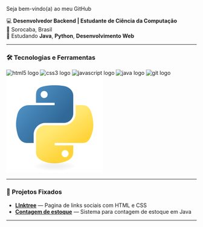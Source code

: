 Seja bem-vindo(a) ao meu GitHub 

💻 **Desenvolvedor Backend | Estudante de Ciência da Computação**  
📍 Sorocaba, Brasil  
🚀 Estudando **Java**, **Python**, **Desenvolvimento Web**    

---

### 🛠️ Tecnologias e Ferramentas
<p align="left">
  <img src="https://cdn.jsdelivr.net/gh/devicons/devicon/icons/html5/html5-original.svg" height="40" alt="html5 logo"/>
  <img src="https://cdn.jsdelivr.net/gh/devicons/devicon/icons/css3/css3-original.svg" height="40" alt="css3 logo"/>
  <img src="https://cdn.jsdelivr.net/gh/devicons/devicon/icons/javascript/javascript-original.svg" height="40" alt="javascript logo"/>
  <img src="https://cdn.jsdelivr.net/gh/devicons/devicon/icons/java/java-original.svg" height="40" alt="java logo"/>
  <img src="https://cdn.jsdelivr.net/gh/devicons/devicon/icons/git/git-original.svg" height="40" alt="git logo"/>
  <img src="https://github.com/devicons/devicon/blob/master/icons/python/python-original.svg" heigth="40" alt="python logo"/>
</p>

---

### 📌 Projetos Fixados
- [**LInktree**](https://github.com/samuelhenri-hub/Linktree) — Pagina de links sociais com HTML e CSS
- [**Contagem de estoque**](https://github.com/samuelhenri-hub/Projeto-Contagem-estoque) — Sistema para contagem de estoque em Java

---

